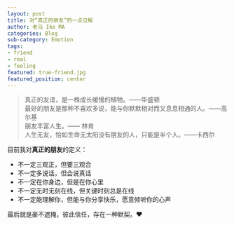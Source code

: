```yaml
---
layout: post
title: 对“真正的朋友”的一点见解
author: 老马 Ike MA
categories: Blog
sub-category: Emotion
tags: 
- friend
- real
- feeling
featured: true-friend.jpg
featured_position: center
---
```


>真正的友谊，是一株成长缓慢的植物。——华盛顿  
>最好的朋友是那种不喜欢多说，能与你默默相对而又息息相通的人。——高尔基  
>朋友丰富人生。—— 林肯  
>人生无友，恰如生命无太阳没有朋友的人，只能是半个人。——卡西尔 

目前我对**真正的朋友**的定义：

- 不一定三观正，但要三观合
- 不一定多说话，但会说真话
- 不一定在你身边，但是在你心里
- 不一定无时无刻在线，但关键时刻总是在线
- 不一定能理解你，但能与你分享快乐，愿意倾听你的心声

最后就是豪不遮掩，彼此信任，存在一种默契。❤